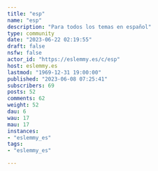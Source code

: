 ```yaml
---
title: "esp" 
name: "esp"
description: "Para todos los temas en español"
type: community
date: "2023-06-22 02:19:55"
draft: false
nsfw: false
actor_id: "https://eslemmy.es/c/esp"
host: eslemmy.es
lastmod: "1969-12-31 19:00:00"
published: "2023-06-08 07:25:41"
subscribers: 69
posts: 52
comments: 62
weight: 52
dau: 6
wau: 17
mau: 17
instances:
- "eslemmy_es"
tags: 
- "eslemmy_es"

---
```

